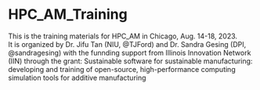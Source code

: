# HPC_AM_Training

This is the training materials for HPC_AM in Chicago, Aug. 14-18, 2023.\
It is organized by Dr. Jifu Tan (NIU, @TJFord) and Dr. Sandra Gesing (DPI, @sandragesing) with the funnding support from Illinois Innovation Network (IIN) through the grant: Sustainable software for sustainable manufacturing: developing and training of open-source, high-performance computing simulation tools for additive manufacturing
